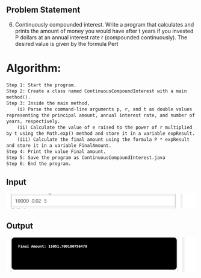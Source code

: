 ## Problem Statement

6.	Continuously compounded interest. Write a program that calculates and prints the amount of money you would have after t years if you invested P dollars at an annual interest rate r (compounded continuously).
The desired value is given by the formula Pert

# Algorithm:

    Step 1: Start the program.
	Step 2: Create a class named ContinuousCompoundInterest with a main method().
	Step 3: Inside the main method,
		(i) Parse the command-line arguments p, r, and t as double values representing the principal amount, annual interest rate, and number of years, respectively.
		(ii) Calculate the value of e raised to the power of r multiplied by t using the Math.exp() method and store it in a variable expResult.
		(iii) Calculate the final amount using the formula P * expResult and store it in a variable FinalAmount.
	Step 4: Print the value Final amount.
	Step 5: Save the program as ContinuousCompoundInterest.java
	Step 6: End the program.


## Input

![Alt text](image-13.png)

## Output

![Alt text](image-14.png)
